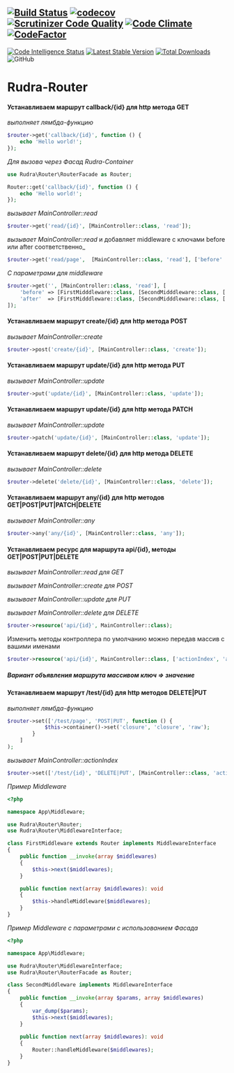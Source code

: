 [![Build Status](https://app.travis-ci.com/Jagepard/Rudra-Router.svg?branch=master)](https://app.travis-ci.com/Jagepard/Rudra-Router)
[![codecov](https://codecov.io/gh/Jagepard/Rudra-Router/branch/master/graph/badge.svg)](https://codecov.io/gh/Jagepard/Rudra-Router)
[![Scrutinizer Code Quality](https://scrutinizer-ci.com/g/Jagepard/Rudra-Router/badges/quality-score.png?b=master)](https://scrutinizer-ci.com/g/Jagepard/Rudra-Router/?branch=master)
[![Code Climate](https://codeclimate.com/github/Jagepard/Rudra-Router/badges/gpa.svg)](https://codeclimate.com/github/Jagepard/Rudra-Router)
[![CodeFactor](https://www.codefactor.io/repository/github/jagepard/rudra-router/badge)](https://www.codefactor.io/repository/github/jagepard/rudra-router)
-----
[![Code Intelligence Status](https://scrutinizer-ci.com/g/Jagepard/Rudra-Router/badges/code-intelligence.svg?b=master)](https://scrutinizer-ci.com/code-intelligence)
[![Latest Stable Version](https://poser.pugx.org/rudra/router/v/stable)](https://packagist.org/packages/rudra/router)
[![Total Downloads](https://poser.pugx.org/rudra/router/downloads)](https://packagist.org/packages/rudra/router)
![GitHub](https://img.shields.io/github/license/jagepard/Rudra-Router.svg)

# Rudra-Router

#### Устанавливаем маршрут callback/{id} для http метода GET
_выполняет лямбда-функцию_
```php
$router->get('callback/{id}', function () {
    echo 'Hello world!';
});
```
_Для вызова через Фасад Rudra-Container_
```php
use Rudra\Router\RouterFacade as Router;

Router::get('callback/{id}', function () {
    echo 'Hello world!';
});
```
_вызывает MainController::read_
```php
$router->get('read/{id}', [MainController::class, 'read']);
```
_вызывает MainController::read_ и добавляет middleware с ключами before или after соответственно_
```php
$router->get('read/page',  [MainController::class, 'read'], ['before'  => [Middleware::class]);
```
_С параметрами для middleware_
```php
$router->get('', [MainController::class, 'read'], [
    'before' => [FirstMidddleware::class, [SecondMidddleware::class, ['int' => 456, new \stdClass]]],
    'after'  => [FirstMidddleware::class, [SecondMidddleware::class, ['int' => 456, new \stdClass]]]
]);
```
#### Устанавливаем маршрут create/{id} для http метода POST
_вызывает MainController::create_
```php
$router->post('create/{id}', [MainController::class, 'create']);
```
#### Устанавливаем маршрут update/{id} для http метода PUT
_вызывает MainController::update_
```php
$router->put('update/{id}', [MainController::class, 'update']);
```
#### Устанавливаем маршрут update/{id} для http метода PATCH
_вызывает MainController::update_
```php
$router->patch('update/{id}', [MainController::class, 'update']);
```
#### Устанавливаем маршрут delete/{id} для http метода DELETE
_вызывает MainController::delete_
```php
$router->delete('delete/{id}', [MainController::class, 'delete']);
```
#### Устанавливаем маршрут any/{id} для http методов GET|POST|PUT|PATCH|DELETE
_вызывает MainController::any_
```php
$router->any('any/{id}', [MainController::class, 'any']);
```
#### Устанавливаем ресурс для маршрута api/{id}, методы GET|POST|PUT|DELETE
_вызывает MainController::read для GET_

_вызывает MainController::create для POST_

_вызывает MainController::update для PUT_

_вызывает MainController::delete для DELETE_
```php
$router->resource('api/{id}', MainController::class);
```
Изменить методы контроллера по умолчанию можно передав массив с вашими именами
```php
$router->resource('api/{id}', MainController::class, ['actionIndex', 'actionAdd', 'actionUpdate', 'actionDrop']);
```
##### Вариант объявления маршрута массивом ключ => значение
#### Устанавливаем маршрут /test/{id} для http методов DELETE|PUT
_выполняет лямбда-функцию_
```php
$router->set(['/test/page', 'POST|PUT', function () {
            $this->container()->set('closure', 'closure', 'raw');
        }
    ]
);
```
_вызывает MainController::actionIndex_
```php
$router->set(['/test/{id}', 'DELETE|PUT', [MainController::class, 'actionIndex']]);
```
_Пример Middleware_
```php
<?php

namespace App\Middleware;

use Rudra\Router\Router;
use Rudra\Router\MiddlewareInterface;

class FirstMiddleware extends Router implements MiddlewareInterface
{
    public function __invoke(array $middlewares)
    {
        $this->next($middlewares);
    }

    public function next(array $middlewares): void
    {
        $this->handleMiddleware($middlewares);
    }
}
```
_Пример Middleware с параметрами с использованием Фасада_
```php
<?php

namespace App\Middleware;

use Rudra\Router\MiddlewareInterface;
use Rudra\Router\RouterFacade as Router;

class SecondMiddleware implements MiddlewareInterface
{
    public function __invoke(array $params, array $middlewares)
    {
        var_dump($params);
        $this->next($middlewares);
    }
    
    public function next(array $middlewares): void
    {
        Router::handleMiddleware($middlewares);
    }
}
```
